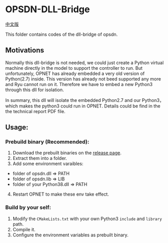 # OPSDN-DLL-Bridge
[中文版](./README.zh.md)

This folder contains codes of the dll-bridge of opsdn.

## Motivations

Normally this dll-bridge is not needed, we could just create a Python virtual machine directly in the model to support the controller to run.
But unfortunately, OPNET has already embedded a very old version of Python(2.7) inside. This version has already not beed supported any more and Ryu cannot run on it.
Therefore we have to embed a new Python3 through this dll for isolation.

In summary, this dll will isolate the embedded Python2.7 and our Python3，which makes the python3 could run in OPNET.
Details could be find in the the technical report PDF file.


## Usage:
### Prebuild binary (Recommended):
1. Download the prebuilt binaries on the [release page](https://github.com/ZacharyJia/opsdn/releases).
2. Extract them into a folder.
3. Add some environment varaibles:
- folder of opsdn.dll => PATH
- folder of opsdn.lib => LIB
- folder of your Python38.dll => PATH
4. Restart OPNET to make these env take effect.

### Build by your self:
1. Modify the `CMakeLists.txt` with your own Python3 `include` and `library` path.
2. Compile it.
3. Configure the environment variables as prebuilt binary.